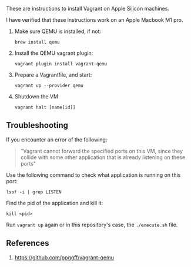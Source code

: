 These are instructions to install Vagrant on Apple Silicon machines.

I have verified that these instructions work on an Apple Macbook M1 pro.

1. Make sure QEMU is installed, if not:

    `brew install qemu`

2. Install the QEMU vagrant plugin:

    `vagrant plugin install vagrant-qemu`

3. Prepare a Vagrantfile, and start:

    `vagrant up --provider qemu`

4. Shutdown the VM

    `vagrant halt [name[id]]`

## Troubleshooting
If you encounter an error of the following:

>"Vagrant cannot forward the specified ports on this VM, since they collide with some other 
   application that is already listening on these ports"

Use the following command to check what application is running on this port:

  `lsof -i | grep LISTEN`

Find the pid of the application and kill it:

  `kill <pid>`

Run `vagrant up` again or in this repository's case, the `./execute.sh` file.

## References
1. https://github.com/ppggff/vagrant-qemu

